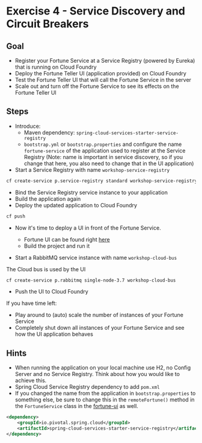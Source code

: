 # Exercise 4 - Service Discovery and Circuit Breakers

## Goal

* Register your Fortune Service at a Service Registry (powered by Eureka) that is running on Cloud Foundry
* Deploy the Fortune Teller UI (application provided) on Cloud Foundry
* Test the Fortune Teller UI that will call the Fortune Service in the server
* Scale out and turn off the Fortune Service to see its effects on the Fortune Teller UI

## Steps

* Introduce:
  * Maven dependency: `spring-cloud-services-starter-service-registry`
  * `bootstrap.yml` or `bootstrap.properties` and configure the name `fortune-service` of the application used to register at the Service Registry (Note: name is important in service discovery, so if you change that here, you also need to change that in the UI application)  
* Start a Service Registry with name `workshop-service-registry`

```bash
cf create-service p.service-registry standard workshop-service-registry
```

* Bind the Service Registry service instance to your application
* Build the application again
* Deploy the updated application to Cloud Foundry

```bash
cf push 
``` 

* Now it's time to deploy a UI in front of the Fortune Service. 
  * Fortune UI can be found right [here](fortune-ui/)
  * Build the project and run it

* Start a RabbitMQ service instance with name `workshop-cloud-bus`

The Cloud bus is used by the UI

```bash
cf create-service p.rabbitmq single-node-3.7 workshop-cloud-bus
```

* Push the UI to Cloud Foundry

If you have time left:

* Play around to (auto) scale the number of instances of your Fortune Service
* Completely shut down all instances of your Fortune Service and see how the UI application behaves

## Hints

* When running the application on your local machine use H2, no Config Server and no Service Registry. Think about how you would like to achieve this.
* Spring Cloud Service Registry dependency to add `pom.xml`
* If you changed the name from the application in `bootstrap.properties` to something else, be sure to change this in the `remoteFortune()` method in the `FortuneService` class in the [fortune-ui](../fortune-ui/src/main/java/io/pivotal/workshops/cnd/fortuneui/FortuneService.java) as well.

```xml
<dependency>
    <groupId>io.pivotal.spring.cloud</groupId>
    <artifactId>spring-cloud-services-starter-service-registry</artifactId>
</dependency>
```

